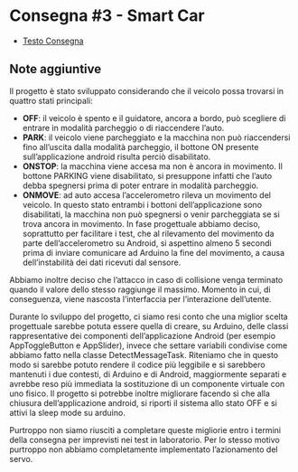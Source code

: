# Consegna #3 - Smart Car

* [Testo Consegna](https://github.com/fusaimoe/sistemi-embedded/wiki/Consegna-%233---Smart-Car)

## Note aggiuntive

Il progetto è stato sviluppato considerando che il veicolo possa trovarsi in quattro stati
principali:

* **OFF**: il veicolo è spento e il guidatore, ancora a bordo, può scegliere di entrare in
modalità parcheggio o di riaccendere l’auto.
* **PARK**: il veicolo viene parcheggiato e la macchina non può riaccendersi fino
all’uscita dalla modalità parcheggio, il bottone ON presente sull’applicazione android
risulta perciò disabilitato.
* **ONSTOP**: la macchina viene accesa ma non è ancora in movimento. Il bottone
PARKING viene disabilitato, si presuppone infatti che l’auto debba spegnersi prima di
poter entrare in modalità parcheggio.
* **ONMOVE**: ad auto accesa l’accelerometro rileva un movimento del veicolo. In
questo stato entrambi i bottoni dell’applicazione sono disabilitati, la macchina non
può spegnersi o venir parcheggiata se si trova ancora in movimento.
In fase progettuale abbiamo deciso, soprattutto per facilitare i test, che al rilevamento del
movimento da parte dell’accelerometro su Android, si aspettino almeno 5 secondi prima di
inviare comunicare ad Arduino la fine del movimento, a causa dell’instabilità dei dati ricevuti
dal sensore.

Abbiamo inoltre deciso che l’attacco in caso di collisione venga terminato quando il valore
dello stesso raggiunge il massimo. Momento in cui, di conseguenza, viene nascosta
l’interfaccia per l’interazione dell’utente.

Durante lo sviluppo del progetto, ci siamo resi conto che una miglior scelta progettuale
sarebbe potuta essere quella di creare, su Arduino, delle classi rappresentative dei
componenti dell’applicazione Android (per esempio AppToggleButton e AppSlider), invece
che settare variabili condivise come abbiamo fatto nella classe DetectMessageTask.
Riteniamo che in questo modo si sarebbe potuto rendere il codice più leggibile e si
sarebbero mantenuti i due contesti, di Arduino e di Android, maggiormente separati e
avrebbe reso più immediata la sostituzione di un componente virtuale con uno fisico.
Il progetto si potrebbe inoltre migliorare facendo sì che alla chiusura dell’applicazione
android, si riporti il sistema allo stato OFF e si attivi la sleep mode su arduino.

Purtroppo non siamo riusciti a completare queste migliorie entro i termini della consegna per
imprevisti nei test in laboratorio. Per lo stesso motivo purtroppo non abbiamo
completamente implementato l’azionamento del servo.
